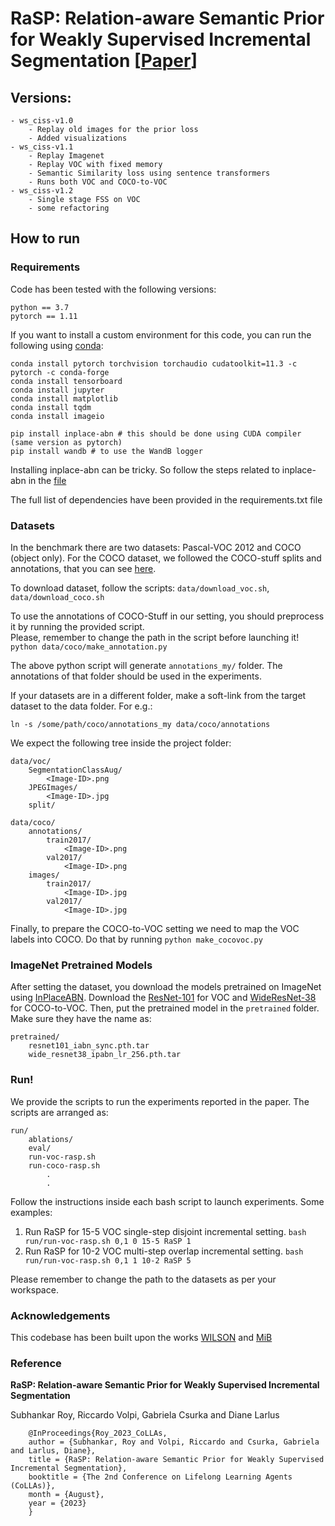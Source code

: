 # RaSP: Relation-aware Semantic Prior for Weakly Supervised Incremental Segmentation [[Paper](https://arxiv.org/abs/2305.19879)]

## Versions:
    - ws_ciss-v1.0
        - Replay old images for the prior loss 
        - Added visualizations
    - ws_ciss-v1.1
        - Replay Imagenet
        - Replay VOC with fixed memory
        - Semantic Similarity loss using sentence transformers
        - Runs both VOC and COCO-to-VOC
    - ws_ciss-v1.2
        - Single stage FSS on VOC
        - some refactoring

## How to run
### Requirements
Code has been tested with the following versions:
```
python == 3.7
pytorch == 1.11
```

If you want to install a custom environment for this code, you can run the following using [conda](https://docs.conda.io/projects/conda/en/latest/commands/install.html):
```
conda install pytorch torchvision torchaudio cudatoolkit=11.3 -c pytorch -c conda-forge
conda install tensorboard
conda install jupyter
conda install matplotlib
conda install tqdm
conda install imageio

pip install inplace-abn # this should be done using CUDA compiler (same version as pytorch)
pip install wandb # to use the WandB logger
```

Installing inplace-abn can be tricky. So follow the steps related to inplace-abn in the [file](install.md)

The full list of dependencies have been provided in the requirements.txt file

### Datasets 
In the benchmark there are two datasets: Pascal-VOC 2012 and COCO (object only).
For the COCO dataset, we followed the COCO-stuff splits and annotations, that you can see [here](https://github.com/nightrome/cocostuff/).

To download dataset, follow the scripts: `data/download_voc.sh`, `data/download_coco.sh` 

To use the annotations of COCO-Stuff in our setting, you should preprocess it by running the provided script. \
Please, remember to change the path in the script before launching it!
`python data/coco/make_annotation.py`

The above python script will generate `annotations_my/` folder. The annotations of that folder should be used in the experiments.

If your datasets are in a different folder, make a soft-link from the target dataset to the data folder. For e.g.: 

```ln -s /some/path/coco/annotations_my data/coco/annotations```

We expect the following tree inside the project folder:
```
data/voc/
    SegmentationClassAug/
        <Image-ID>.png
    JPEGImages/
        <Image-ID>.jpg
    split/
    
data/coco/
    annotations/
        train2017/
            <Image-ID>.png
        val2017/
            <Image-ID>.png
    images/
        train2017/
            <Image-ID>.jpg
        val2017/
            <Image-ID>.jpg
```

Finally, to prepare the COCO-to-VOC setting we need to map the VOC labels into COCO. Do that by running
`python make_cocovoc.py`


### ImageNet Pretrained Models
After setting the dataset, you download the models pretrained on ImageNet using [InPlaceABN](https://github.com/mapillary/inplace_abn).
Download the [ResNet-101](https://drive.google.com/file/d/1oFVSIUYAxa_uNDq2OLkbhyiFmKwnYzpt/view) for VOC and [WideResNet-38](https://drive.google.com/file/d/1Y0McSz9InDSxMEcBylAbCv1gvyeaz8Ij/view) for COCO-to-VOC.
Then, put the pretrained model in the `pretrained` folder. Make sure they have the name as:

```
pretrained/
    resnet101_iabn_sync.pth.tar
    wide_resnet38_ipabn_lr_256.pth.tar
```

### Run!
We provide the scripts to run the experiments reported in the paper. The scripts are arranged as:
```
run/
    ablations/
    eval/
    run-voc-rasp.sh
    run-coco-rasp.sh
        .
        .
```
Follow the instructions inside each bash script to launch experiments. Some examples:
1. Run RaSP for 15-5 VOC single-step disjoint incremental setting. `bash run/run-voc-rasp.sh 0,1 0 15-5 RaSP 1`
2. Run RaSP for 10-2 VOC multi-step overlap incremental setting. `bash run/run-voc-rasp.sh 0,1 1 10-2 RaSP 5`

Please remember to change the path to the datasets as per your workspace.

### Acknowledgements
This codebase has been built upon the works [WILSON](https://github.com/fcdl94/WILSON) and [MiB](https://github.com/fcdl94/MiB)


### Reference

**RaSP: Relation-aware Semantic Prior for Weakly Supervised Incremental Segmentation** 

Subhankar Roy, Riccardo Volpi, Gabriela Csurka and Diane Larlus 
```
    @InProceedings{Roy_2023_CoLLAs,
    author = {Subhankar, Roy and Volpi, Riccardo and Csurka, Gabriela and Larlus, Diane},
    title = {RaSP: Relation-aware Semantic Prior for Weakly Supervised Incremental Segmentation},
    booktitle = {The 2nd Conference on Lifelong Learning Agents (CoLLAs)},
    month = {August},
    year = {2023}
    }
```
